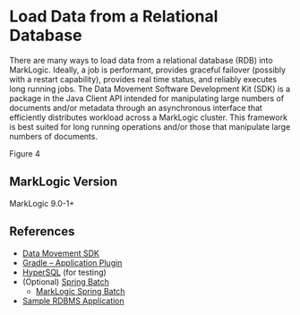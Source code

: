 # Load Data from a Relational Database
There are many ways to load data from a relational database (RDB) into MarkLogic.   Ideally, a job is performant, provides graceful failover (possibly with a restart capability), provides real time status, and reliably executes long running jobs.  The Data Movement Software Development Kit (SDK) is a package in the Java Client API intended for manipulating large numbers of documents and/or metadata through an asynchronous interface that efficiently distributes workload across a MarkLogic cluster. This framework is best suited for long running operations and/or those that manipulate large numbers of documents.

 
Figure 4

## MarkLogic Version
MarkLogic 9.0-1+

## References
 * [Data Movement SDK](http://docs.marklogic.com/guide/java/data-movement)
 * [Gradle – Application Plugin](https://docs.gradle.org/current/userguide/application_plugin.html)
 * [HyperSQL](http://hsqldb.org/) (for testing)  
 * (Optional) [Spring Batch](http://docs.spring.io/spring-batch/trunk/reference/html/) 
   * [MarkLogic Spring Batch](https://github.com/marklogic-community/marklogic-spring-batch) 
 * [Sample RDBMS Application](https://github.com/rjrudin/ml-migration-starter)

